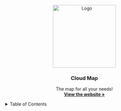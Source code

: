 <!-- PROJECT LOGO -->
<br />
<div align="center">
    <img src="https://github.com/floresdanny01/CloudMap/blob/main/img/cloudmap.png" alt="Logo" width="200" height="200">
  </a>

  <h3 align="center">Cloud Map</h3>

  <p align="center">
    The map for all your needs!
    <br />
    <a href="https://www.google.com/"><strong>View the website »</strong></a>
 
</div>

<!-- TABLE OF CONTENTS -->
<details>
  <summary>Table of Contents</summary>
  <ol>
    <li>
      <a href="#about-the-project">About The Project</a>
      <ul>
        <li><a href="#built-with">Built With</a></li>
      </ul>
    </li>
    <li><a href="#roadmap">Roadmap</a></li>
    <li><a href="#contributing">Contributing</a></li>
    <li><a href="#contact">Contact</a></li>
    <li><a href="#acknowledgments">Acknowledgments</a></li>
  </ol>
</details>
